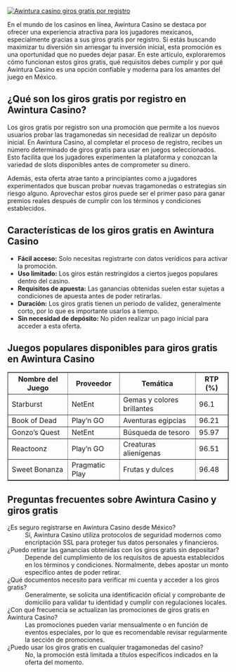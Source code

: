 [![Awintura casino giros gratis por registro](https://123-caf.pages.dev/gitsignup.png)](https://vrmoo.ru/Bt82HjjY)

<p>En el mundo de los casinos en línea, Awintura Casino se destaca por ofrecer una experiencia atractiva para los jugadores mexicanos, especialmente gracias a sus giros gratis por registro. Si estás buscando maximizar tu diversión sin arriesgar tu inversión inicial, esta promoción es una oportunidad que no puedes dejar pasar. En este artículo, exploraremos cómo funcionan estos giros gratis, qué requisitos debes cumplir y por qué Awintura Casino es una opción confiable y moderna para los amantes del juego en México.</p>  <h2>¿Qué son los giros gratis por registro en Awintura Casino?</h2> <p>Los giros gratis por registro son una promoción que permite a los nuevos usuarios probar las tragamonedas sin necesidad de realizar un depósito inicial. En Awintura Casino, al completar el proceso de registro, recibes un número determinado de giros gratis para usar en juegos seleccionados. Esto facilita que los jugadores experimenten la plataforma y conozcan la variedad de slots disponibles antes de comprometer su dinero.</p> <p>Además, esta oferta atrae tanto a principiantes como a jugadores experimentados que buscan probar nuevas tragamonedas o estrategias sin riesgo alguno. Aprovechar estos giros puede ser el primer paso para ganar premios reales después de cumplir con los términos y condiciones establecidos.</p>  <h2>Características de los giros gratis en Awintura Casino</h2> <ul>   <li><strong>Fácil acceso:</strong> Solo necesitas registrarte con datos verídicos para activar la promoción.</li>   <li><strong>Uso limitado:</strong> Los giros están restringidos a ciertos juegos populares dentro del casino.</li>   <li><strong>Requisitos de apuesta:</strong> Las ganancias obtenidas suelen estar sujetas a condiciones de apuesta antes de poder retirarlas.</li>   <li><strong>Duración:</strong> Los giros gratis tienen un periodo de validez, generalmente corto, por lo que es importante usarlos a tiempo.</li>   <li><strong>Sin necesidad de depósito:</strong> No piden realizar un pago inicial para acceder a esta oferta.</li> </ul>  <h2>Juegos populares disponibles para giros gratis en Awintura Casino</h2> <table border="1" cellpadding="5" cellspacing="0" style="border-collapse: collapse; width: 100%;">   <thead>     <tr>       <th>Nombre del Juego</th>       <th>Proveedor</th>       <th>Temática</th>       <th>RTP (%)</th>     </tr>   </thead>   <tbody>     <tr>       <td>Starburst</td>       <td>NetEnt</td>       <td>Gemas y colores brillantes</td>       <td>96.1</td>     </tr>     <tr>       <td>Book of Dead</td>       <td>Play’n GO</td>       <td>Aventuras egipcias</td>       <td>96.21</td>     </tr>     <tr>       <td>Gonzo’s Quest</td>       <td>NetEnt</td>       <td>Búsqueda de tesoro</td>       <td>95.97</td>     </tr>     <tr>       <td>Reactoonz</td>       <td>Play’n GO</td>       <td>Creaturas alienígenas</td>       <td>96.51</td>     </tr>     <tr>       <td>Sweet Bonanza</td>       <td>Pragmatic Play</td>       <td>Frutas y dulces</td>       <td>96.48</td>     </tr>   </tbody> </table>  <h2>Preguntas frecuentes sobre Awintura Casino y giros gratis</h2> <dl>   <dt>¿Es seguro registrarse en Awintura Casino desde México?</dt>   <dd>Sí, Awintura Casino utiliza protocolos de seguridad modernos como encriptación SSL para proteger tus datos personales y financieros.</dd>    <dt>¿Puedo retirar las ganancias obtenidas con los giros gratis sin depositar?</dt>   <dd>Depende del cumplimiento de los requisitos de apuesta establecidos en los términos y condiciones. Normalmente, debes apostar un monto específico antes de poder retirar.</dd>    <dt>¿Qué documentos necesito para verificar mi cuenta y acceder a los giros gratis?</dt>   <dd>Generalmente, se solicita una identificación oficial y comprobante de domicilio para validar tu identidad y cumplir con regulaciones locales.</dd>    <dt>¿Con qué frecuencia se actualizan las promociones de giros gratis en Awintura Casino?</dt>   <dd>Las promociones pueden variar mensualmente o en función de eventos especiales, por lo que es recomendable revisar regularmente la sección de promociones.</dd>    <dt>¿Puedo usar los giros gratis en cualquier tragamonedas del casino?</dt>   <dd>No, la promoción está limitada a títulos específicos indicados en la oferta del momento.</dd> </dl>